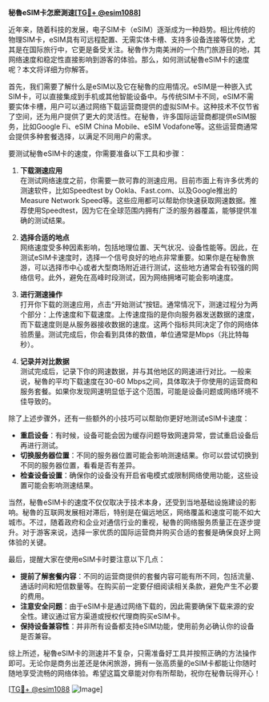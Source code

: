 **秘魯eSIM卡怎麽測速[[TG💪+ @esim1088](https://t.me/s/esim1088)]**

近年来，随着科技的发展，电子SIM卡（eSIM）逐渐成为一种趋势。相比传统的物理SIM卡，eSIM具有可远程配置、无需实体卡槽、支持多设备连接等优势，尤其是在国际旅行中，它更是备受关注。秘魯作为南美洲的一个热门旅游目的地，其网络速度和稳定性直接影响到游客的体验。那么，如何测试秘魯eSIM卡的速度呢？本文将详细为你解答。

首先，我们需要了解什么是eSIM以及它在秘魯的应用情况。eSIM是一种嵌入式SIM卡，可以直接集成到手机或其他智能设备中。与传统SIM卡不同，eSIM不需要实体卡槽，用户可以通过网络下载运营商提供的虚拟SIM卡。这种技术不仅节省了空间，还为用户提供了更大的灵活性。在秘魯，许多国际运营商都提供eSIM服务，比如Google Fi、eSIM China Mobile、eSIM Vodafone等。这些运营商通常会提供多种套餐选择，以满足不同用户的需求。

要测试秘魯eSIM卡的速度，你需要准备以下工具和步骤：

1. **下载测速应用**  
   在测试网络速度之前，你需要一款可靠的测速应用。目前市面上有许多优秀的测速软件，比如Speedtest by Ookla、Fast.com、以及Google推出的Measure Network Speed等。这些应用都可以帮助你快速获取网速数据。推荐使用Speedtest，因为它在全球范围内拥有广泛的服务器覆盖，能够提供准确的测试结果。

2. **选择合适的地点**  
   网络速度受多种因素影响，包括地理位置、天气状况、设备性能等。因此，在测试eSIM卡速度时，选择一个信号良好的地点非常重要。如果你是在秘魯旅游，可以选择市中心或者大型商场附近进行测试，这些地方通常会有较强的网络信号。此外，避免在高峰时段测试，因为网络拥堵可能会影响速度。

3. **进行测速操作**  
   打开你下载的测速应用，点击“开始测试”按钮。通常情况下，测速过程分为两个部分：上传速度和下载速度。上传速度指的是你向服务器发送数据的速度，而下载速度则是从服务器接收数据的速度。这两个指标共同决定了你的网络体验质量。测试完成后，你会看到具体的数值，单位通常是Mbps（兆比特每秒）。

4. **记录并对比数据**  
   测试完成后，记录下你的网速数据，并与其他地区的网速进行对比。一般来说，秘魯的平均下载速度在30-60 Mbps之间，具体取决于你使用的运营商和服务套餐。如果你发现网速明显低于这个范围，可能是设备问题或网络环境不佳导致的。

除了上述步骤外，还有一些额外的小技巧可以帮助你更好地测试eSIM卡速度：

- **重启设备**：有时候，设备可能会因为缓存问题导致网速异常，尝试重启设备后再进行测试。
- **切换服务器位置**：不同的服务器位置可能会影响测速结果。你可以尝试切换到不同的服务器位置，看看是否有差异。
- **检查设备设置**：确保你的设备没有开启省电模式或限制网络使用功能，这些设置可能会影响测速结果。

当然，秘魯eSIM卡的速度不仅仅取决于技术本身，还受到当地基础设施建设的影响。秘魯的互联网发展相对滞后，特别是在偏远地区，网络覆盖和速度可能不如大城市。不过，随着政府和企业对通信行业的重视，秘魯的网络服务质量正在逐步提升。对于游客来说，选择一家优质的国际运营商并购买合适的套餐是确保良好上网体验的关键。

最后，提醒大家在使用eSIM卡时要注意以下几点：

- **提前了解套餐内容**：不同的运营商提供的套餐内容可能有所不同，包括流量、通话时间和短信数量等。在购买前一定要仔细阅读相关条款，避免产生不必要的费用。
- **注意安全问题**：由于eSIM卡是通过网络下载的，因此需要确保下载来源的安全性。建议通过官方渠道或授权代理商购买eSIM卡。
- **保持设备兼容性**：并非所有设备都支持eSIM功能，使用前务必确认你的设备是否兼容。

综上所述，秘魯eSIM卡的测速并不复杂，只需准备好工具并按照正确的方法操作即可。无论你是商务出差还是休闲旅游，拥有一张高质量的eSIM卡都能让你随时随地享受流畅的网络体验。希望这篇文章能对你有所帮助，祝你在秘魯玩得开心！

[[TG💪+ @esim1088](https://t.me/s/esim1088) ![Image](https://i.postimg.cc/4NQfJmqS/Snipaste-2025-05-13-00-14-12.png)]